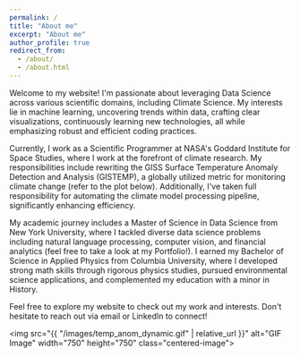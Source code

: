 ```yaml
---
permalink: /
title: "About me"
excerpt: "About me"
author_profile: true
redirect_from: 
  - /about/
  - /about.html
---
```


<style>
  .centered-image {
    display: block;
    margin: 0 auto;
  }

</style>

Welcome to my website! I'm passionate about leveraging Data Science across various scientific domains, including Climate Science. My interests lie in machine learning, uncovering trends within data, crafting clear visualizations, continuously learning new technologies, all while emphasizing robust and efficient coding practices.

Currently, I work as a Scientific Programmer at NASA's Goddard Institute for Space Studies, where I work at the forefront of climate research. My responsibilities include rewriting the GISS Surface Temperature Anomaly Detection and Analysis (GISTEMP), a globally utilized metric for monitoring climate change (refer to the plot below). Additionally, I've taken full responsibility for automating the climate model processing pipeline, significantly enhancing efficiency.

My academic journey includes a Master of Science in Data Science from New York University, where I tackled diverse data science problems including natural language processing, computer vision, and financial analytics (feel free to take a look at my Portfolio!). I earned my Bachelor of Science in Applied Physics from Columbia University, where I developed strong math skills through rigorous physics studies, pursued environmental science applications, and complemented my education with a minor in History.

Feel free to explore my website to check out my work and interests. Don't hesitate to reach out via email or LinkedIn to connect!

<img src="{{ "/images/temp_anom_dynamic.gif" | relative_url }}" alt="GIF Image" width="750" height="750" class="centered-image">
